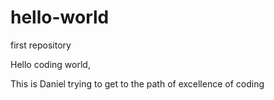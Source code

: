 # hello-world
first repository

Hello coding world,

This is Daniel trying to get to the path of excellence of coding
